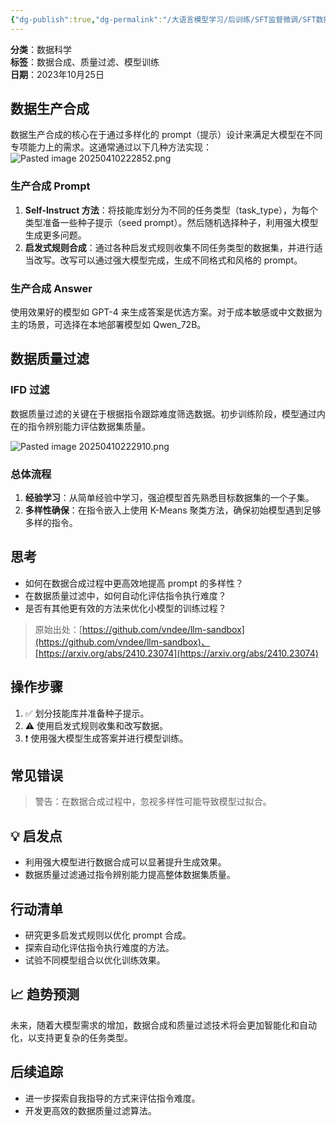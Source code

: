 ```yaml
---
{"dg-publish":true,"dg-permalink":"/大语言模型学习/后训练/SFT监督微调/SFT数据及处理/数据生产合成与质量过滤","dg-home":false,"dg-description":"在此输入笔记的描述","dg-hide":false,"dg-hide-title":false,"dg-show-backlinks":true,"dg-show-local-graph":true,"dg-show-inline-title":true,"dg-pinned":false,"dg-passphrase":"在此输入访问密码","dg-enable-mathjax":false,"dg-enable-mermaid":false,"dg-enable-uml":false,"dg-note-icon":0,"dg-enable-dataview":false,"tags":["NLP"],"permalink":"/大语言模型学习/后训练/SFT监督微调/SFT数据及处理/数据生产合成与质量过滤/","dgShowBacklinks":true,"dgShowLocalGraph":true,"dgShowInlineTitle":true,"dgPassFrontmatter":true,"noteIcon":0,"created":"2025-04-10T22:27:36.000+08:00","updated":"2025-04-13T13:06:02.000+08:00"}
---
```




**分类**：数据科学  
**标签**：数据合成、质量过滤、模型训练  
**日期**：2023年10月25日



## 数据生产合成
数据生产合成的核心在于通过多样化的 prompt（提示）设计来满足大模型在不同专项能力上的需求。这通常通过以下几种方法实现：
![Pasted image 20250410222852.png](/img/user/%E9%99%84%E4%BB%B6/Pasted%20image%2020250410222852.png)

### 生产合成 Prompt
1. **Self-Instruct 方法**：将技能库划分为不同的任务类型（task_type），为每个类型准备一些种子提示（seed prompt）。然后随机选择种子，利用强大模型生成更多问题。
2. **启发式规则合成**：通过各种启发式规则收集不同任务类型的数据集，并进行适当改写。改写可以通过强大模型完成，生成不同格式和风格的 prompt。


### 生产合成 Answer
使用效果好的模型如 GPT-4 来生成答案是优选方案。对于成本敏感或中文数据为主的场景，可选择在本地部署模型如 Qwen_72B。



## 数据质量过滤

### IFD 过滤
数据质量过滤的关键在于根据指令跟踪难度筛选数据。初步训练阶段，模型通过内在的指令辨别能力评估数据集质量。

![Pasted image 20250410222910.png](/img/user/%E9%99%84%E4%BB%B6/Pasted%20image%2020250410222910.png)


### 总体流程
1. **经验学习**：从简单经验中学习，强迫模型首先熟悉目标数据集的一个子集。
2. **多样性确保**：在指令嵌入上使用 K-Means 聚类方法，确保初始模型遇到足够多样的指令。



## 思考
- 如何在数据合成过程中更高效地提高 prompt 的多样性？
- 在数据质量过滤中，如何自动化评估指令执行难度？
- 是否有其他更有效的方法来优化小模型的训练过程？

> 原始出处：[https://github.com/vndee/llm-sandbox](https://github.com/vndee/llm-sandbox)、[https://arxiv.org/abs/2410.23074](https://arxiv.org/abs/2410.23074)



## 操作步骤
1. ✅ 划分技能库并准备种子提示。
2. ⚠ 使用启发式规则收集和改写数据。
3. ❗ 使用强大模型生成答案并进行模型训练。



## 常见错误
> 警告：在数据合成过程中，忽视多样性可能导致模型过拟合。



## 💡 启发点
- 利用强大模型进行数据合成可以显著提升生成效果。
- 数据质量过滤通过指令辨别能力提高整体数据集质量。



## 行动清单
- 研究更多启发式规则以优化 prompt 合成。
- 探索自动化评估指令执行难度的方法。
- 试验不同模型组合以优化训练效果。



## 📈 趋势预测
未来，随着大模型需求的增加，数据合成和质量过滤技术将会更加智能化和自动化，以支持更复杂的任务类型。



## 后续追踪
- 进一步探索自我指导的方式来评估指令难度。
- 开发更高效的数据质量过滤算法。
